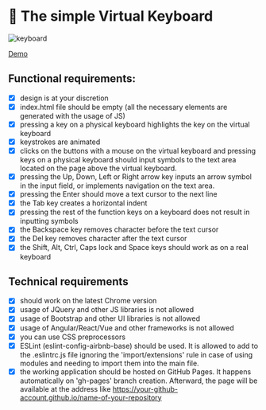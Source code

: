 # 🚀 The simple Virtual Keyboard
![keyboard](https://user-images.githubusercontent.com/90758660/236425989-ff44002d-e690-40e7-8bc7-9d55f3f9bc73.PNG)

[Demo](https://rtinit.github.io/rss-virtual-keyboard/deploy/)

## Functional requirements:

- [x] design is at your discretion
- [x] index.html file should be empty (all the necessary elements are generated with the usage of JS)
- [x] pressing a key on a physical keyboard highlights the key on the virtual keyboard
- [x] keystrokes are animated
- [x] clicks on the buttons with a mouse on the virtual keyboard and pressing keys on a physical keyboard should input symbols to the text area located on the page above the virtual keyboard.
- [x] pressing the Up, Down, Left or Right arrow key inputs an arrow symbol in the input field, or implements navigation on the text area.
- [x] pressing the Enter should move a text cursor to the next line
- [x] the Tab key creates a horizontal indent
- [x] pressing the rest of the function keys on a keyboard does not result in inputting symbols
- [x] the Backspace key removes character before the text cursor
- [x] the Del key removes character after the text cursor
- [x] the Shift, Alt, Ctrl, Caps lock and Space keys should work as on a real keyboard

## Technical requirements

- [x] should work on the latest Chrome version
- [x] usage of JQuery and other JS libraries is not allowed
- [x] usage of Bootstrap and other UI libraries is not allowed
- [x] usage of Angular/React/Vue and other frameworks is not allowed
- [x] you can use CSS preprocessors
- [x] ESLint (eslint-config-airbnb-base) should be used. It is allowed to add to the .eslintrc.js file ignoring the 'import/extensions' rule in case of using modules and needing to import them into the main file.
-[x] the working application should be hosted on GitHub Pages. It happens automatically on 'gh-pages' branch creation. Afterward, the page will be available at the address like https://your-github-account.github.io/name-of-your-repository
